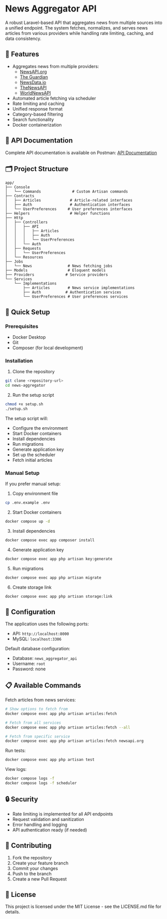# News Aggregator API

A robust Laravel-based API that aggregates news from multiple sources into a unified endpoint. The system fetches, normalizes, and serves news articles from various providers while handling rate limiting, caching, and data consistency.

## 🌟 Features

- Aggregates news from multiple providers:
    - [NewsAPI.org](https://newsapi.org/)
    - [The Guardian](https://open-platform.theguardian.com/)
    - [NewsData.io](https://newsdata.io/)
    - [TheNewsAPI](https://www.thenewsapi.com/)
    - [WorldNewsAPI](https://worldnewsapi.com/)
- Automated article fetching via scheduler
- Rate limiting and caching
- Unified response format
- Category-based filtering
- Search functionality
- Docker containerization

## 📝 API Documentation

Complete API documentation is available on Postman:
[API Documentation](https://documenter.getpostman.com/view/545561/2sAYBPnEx3)

## 🗂️ Project Structure

```
app/
├── Console
│   └── Commands              # Custom Artisan commands
├── Contracts
│   ├── Articles             # Article-related interfaces
│   ├── Auth                 # Authentication interfaces
│   └── UserPreferences     # User preferences interfaces
├── Helpers                  # Helper functions
├── Http
│   ├── Controllers
│   │   ├── API
│   │   │   ├── Articles
│   │   │   ├── Auth
│   │   │   └── UserPreferences
│   │   └── Auth
│   ├── Requests
│   │   └── UserPreferences
│   └── Resources
├── Jobs
│   └── News                # News fetching jobs
├── Models                  # Eloquent models
├── Providers              # Service providers
└── Services
    └── Implementations
        ├── Articles        # News service implementations
        ├── Auth           # Authentication services
        └── UserPreferences # User preferences services
```

## 🚀 Quick Setup

### Prerequisites

- Docker Desktop
- Git
- Composer (for local development)

### Installation

1. Clone the repository
```bash
git clone <repository-url>
cd news-aggregator
```

2. Run the setup script
```bash
chmod +x setup.sh
./setup.sh
```

The setup script will:
- Configure the environment
- Start Docker containers
- Install dependencies
- Run migrations
- Generate application key
- Set up the scheduler
- Fetch initial articles

### Manual Setup

If you prefer manual setup:

1. Copy environment file
```bash
cp .env.example .env
```

2. Start Docker containers
```bash
docker compose up -d
```

3. Install dependencies
```bash
docker compose exec app composer install
```

4. Generate application key
```bash
docker compose exec app php artisan key:generate
```

5. Run migrations
```bash
docker compose exec app php artisan migrate
```

6. Create storage link
```bash
docker compose exec app php artisan storage:link
```

## 🔧 Configuration

The application uses the following ports:
- API: `http://localhost:8000`
- MySQL: `localhost:3306`

Default database configuration:
- Database: `news_aggregator_api`
- Username: `root`
- Password: none

## 📋 Available Commands

Fetch articles from news services:
```bash
# Show options to fetch from
docker compose exec app php artisan articles:fetch

# Fetch from all services
docker compose exec app php artisan articles:fetch --all

# Fetch from specific service
docker compose exec app php artisan articles:fetch newsapi.org
```

Run tests:
```bash
docker compose exec app php artisan test
```

View logs:
```bash
docker compose logs -f
docker compose logs -f scheduler
```

## 🔒 Security

- Rate limiting is implemented for all API endpoints
- Request validation and sanitization
- Error handling and logging
- API authentication ready (if needed)

## 🤝 Contributing

1. Fork the repository
2. Create your feature branch
3. Commit your changes
4. Push to the branch
5. Create a new Pull Request

## 📜 License

This project is licensed under the MIT License - see the LICENSE.md file for details.
